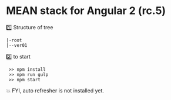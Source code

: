 # MEAN stack for Angular 2 (rc.5)

:one: Structure of tree
```
|-root
|--ver01
```


:two: to start
```
 >> npm install
 >> npm run gulp
 >> npm start
```

:boom: FYI, auto refresher is not installed yet.





